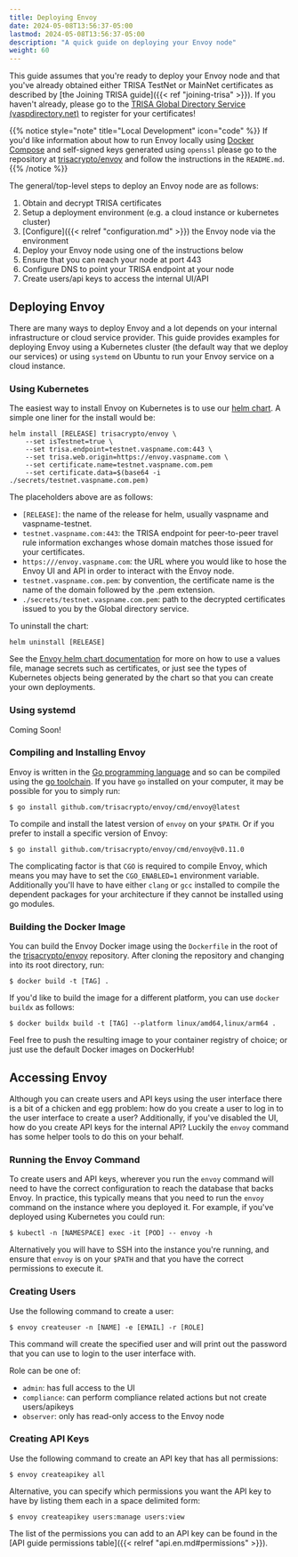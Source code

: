 ```yaml
---
title: Deploying Envoy
date: 2024-05-08T13:56:37-05:00
lastmod: 2024-05-08T13:56:37-05:00
description: "A quick guide on deploying your Envoy node"
weight: 60
---
```


This guide assumes that you're ready to deploy your Envoy node and that you've already obtained either TRISA TestNet or MainNet certificates as described by [the Joining TRISA guide]({{< ref "joining-trisa" >}}). If you haven't already, please go to the [TRISA Global Directory Service (vaspdirectory.net)](https://vaspdirectory.net/) to register for your certificates!

{{% notice style="note" title="Local Development" icon="code" %}}
If you'd like information about how to run Envoy locally using [Docker Compose](https://docs.docker.com/compose/) and self-signed keys generated using `openssl` please go to the repository at [trisacrypto/envoy](https://github.com/trisacrypto/envoy) and follow the instructions in the `README.md`.
{{% /notice %}}

The general/top-level steps to deploy an Envoy node are as follows:

1. Obtain and decrypt TRISA certificates
2. Setup a deployment environment (e.g. a cloud instance or kubernetes cluster)
3. [Configure]({{< relref "configuration.md" >}}) the Envoy node via the environment
4. Deploy your Envoy node using one of the instructions below
5. Ensure that you can reach your node at port 443
6. Configure DNS to point your TRISA endpoint at your node
7. Create users/api keys to access the internal UI/API

## Deploying Envoy

There are many ways to deploy Envoy and a lot depends on your internal infrastructure or cloud service provider. This guide provides examples for deploying Envoy using a Kubernetes cluster (the default way that we deploy our services) or using `systemd` on Ubuntu to run your Envoy service on a cloud instance.

### Using Kubernetes

The easiest way to install Envoy on Kubernetes is to use our [helm chart](https://artifacthub.io/packages/helm/trisacrypto/envoy). A simple one liner for the install would be:

```
helm install [RELEASE] trisacrypto/envoy \
    --set isTestnet=true \
    --set trisa.endpoint=testnet.vaspname.com:443 \
    --set trisa.web.origin=https://envoy.vaspname.com \
    --set certificate.name=testnet.vaspname.com.pem
    --set certificate.data=$(base64 -i ./secrets/testnet.vaspname.com.pem)
```

The placeholders above are as follows:

- `[RELEASE]`: the name of the release for helm, usually vaspname and vaspname-testnet.
- `testnet.vaspname.com:443`: the TRISA endpoint for peer-to-peer travel rule information exchanges whose domain matches those issued for your certificates.
- `https:///envoy.vaspname.com`: the URL where you would like to hose the Envoy UI and API in order to interact with the Envoy node.
- `testnet.vaspname.com.pem`: by convention, the certificate name is the name of the domain followed by the .pem extension.
- `./secrets/testnet.vaspname.com.pem`: path to the decrypted certificates issued to you by the Global directory service.

To uninstall the chart:

```
helm uninstall [RELEASE]
```

See the [Envoy helm chart documentation](https://artifacthub.io/packages/helm/trisacrypto/envoy) for more on how to use a values file, manage secrets such as certificates, or just see the types of Kubernetes objects being generated by the chart so that you can create your own deployments.

### Using systemd

Coming Soon!

### Compiling and Installing Envoy

Envoy is written in the [Go programming language](https://pkg.go.dev/github.com/trisacrypto/envoy) and so can be compiled using the [go toolchain](https://go.dev/doc/tutorial/compile-install). If you have `go` installed on your computer, it may be possible for you to simply run:

```
$ go install github.com/trisacrypto/envoy/cmd/envoy@latest
```

To compile and install the latest version of `envoy` on your `$PATH`. Or if you prefer to install a specific version of Envoy:

```
$ go install github.com/trisacrypto/envoy/cmd/envoy@v0.11.0
```

The complicating factor is that `CGO` is required to compile Envoy, which means you may have to set the `CGO_ENABLED=1` environment variable. Additionally you'll have to have either `clang` or `gcc` installed to compile the dependent packages for your architecture if they cannot be installed using go modules.

### Building the Docker Image

You can build the Envoy Docker image using the `Dockerfile` in the root of the [trisacrypto/envoy](https://github.com/trisacrypto/envoy) repository. After cloning the repository and changing into its root directory, run:

```
$ docker build -t [TAG] .
```

If you'd like to build the image for a different platform, you can use `docker buildx` as follows:

```
$ docker buildx build -t [TAG] --platform linux/amd64,linux/arm64 .
```

Feel free to push the resulting image to your container registry of choice; or just use the default Docker images on DockerHub!

## Accessing Envoy

Although you can create users and API keys using the user interface there is a bit of a chicken and egg problem: how do you create a user to log in to the user interface to create a user? Additionally, if you've disabled the UI, how do you create API keys for the internal API? Luckily the `envoy` command has some helper tools to do this on your behalf.

### Running the Envoy Command

To create users and API keys, wherever you run the `envoy` command will need to have the correct configuration to reach the database that backs Envoy. In practice, this typically means that you need to run the `envoy` command on the instance where you deployed it. For example, if you've deployed using Kubernetes you could run:

```
$ kubectl -n [NAMESPACE] exec -it [POD] -- envoy -h
```

Alternatively you will have to SSH into the instance you're running, and ensure that `envoy` is on your `$PATH` and that you have the correct permissions to execute it.

### Creating Users

Use the following command to create a user:

```
$ envoy createuser -n [NAME] -e [EMAIL] -r [ROLE]
```

This command will create the specified user and will print out the password that you can use to login to the user interface with.

Role can be one of:

- `admin`: has full access to the UI
- `compliance`: can perform compliance related actions but not create users/apikeys
- `observer`: only has read-only access to the Envoy node

### Creating API Keys

Use the following command to create an API key that has all permissions:

```
$ envoy createapikey all
```

Alternative, you can specify which permissions you want the API key to have by listing them each in a space delimited form:

```
$ envoy createapikey users:manage users:view
```

The list of the permissions you can add to an API key can be found in the [API guide permissions table]({{< relref "api.en.md#permissions" >}}).

